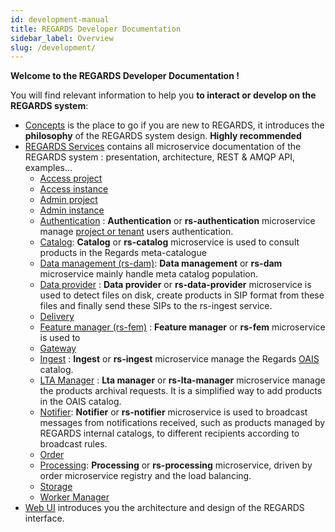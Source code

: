 ```yaml
---
id: development-manual
title: REGARDS Developer Documentation
sidebar_label: Overview
slug: /development/
---
```


**Welcome to the REGARDS Developer Documentation !**

You will find relevant information to help you **to interact or develop on the REGARDS system**:

- [Concepts](./concepts/01-overview.md) is the place to go if you are new to REGARDS, it introduces the **philosophy**
  of
  the REGARDS system design. **Highly recommended**
- [REGARDS Services](./services/overview.md) contains all microservice documentation of the REGARDS system :
  presentation,
  architecture, REST & AMQP API, examples...
    - [Access project](./backend/regards/access/access.md)
    - [Access instance](./backend/regards/access/access.md)
    - [Admin project](./backend/regards/admin/admin.md)
    - [Admin instance](./backend/regards/admin-instance/overview.md)
    - [Authentication](services/authentication/authentication-overview.md) : **Authentication** or **rs-authentication** microservice manage 
      [project or tenant](./concepts/03-multitenant.md) users authentication.
    - [Catalog](services/catalog/overview.md): **Catalog** or **rs-catalog** microservice is used to consult 
      products in the Regards meta-catalogue
    - [Data management (rs-dam)](./services/overview.md): **Data management** or **rs-dam** microservice mainly handle meta catalog population.
    - [Data provider](./services/dataprovider/dataprovider-overview.md) : **Data provider** or **rs-data-provider** microservice is used to detect files on disk, 
      create products in SIP format from these files and finally send these SIPs to the rs-ingest service.
    - [Delivery](services/delivery/delivery-overview.md)
    - [Feature manager (rs-fem)](services/fem/overview.md) : **Feature manager** or **rs-fem** microservice is used to 
    - [Gateway](./services/gateway/gateway.md)
    - [Ingest](services/ingest/overview.md) : **Ingest** or **rs-ingest** microservice manage the
      Regards [OAIS](appendices/01-oais.md) catalog.
    - [LTA Manager](services/lta-manager/lta-manager.md) : **Lta manager** or **rs-lta-manager** microservice manage the products archival requests.
      It is a simplified way to add products in the OAIS catalog.
    - [Notifier](services/notifier/overview.md): **Notifier** or **rs-notifier** microservice is used to broadcast messages from
      notifications received, such as products managed by REGARDS internal catalogs, to different recipients according to broadcast rules.
    - [Order](./backend/regards/order/order.md)
    - [Processing](services/processing/overview.md): **Processing** or **rs-processing** microservice, driven by order 
      microservice registry and the load balancing.
    - [Storage](./backend/regards/storage/storage.md)
    - [Worker Manager](./backend/regards/worker-manager/storage.md)
- [Web UI](./frontend/arch.md) introduces you the architecture and design of the REGARDS interface.